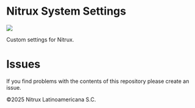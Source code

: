 # Nitrux System Settings

![](https://raw.githubusercontent.com/Nitrux/luv-icon-theme/master/Luv/mimetypes/64/package-x-generic.svg)

Custom settings for Nitrux.

# Issues
If you find problems with the contents of this repository please create an issue.

©2025 Nitrux Latinoamericana S.C.
